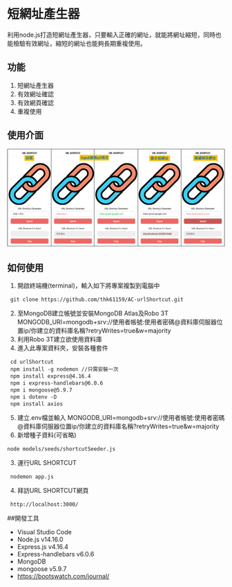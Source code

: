 # 短網址產生器
利用node.js打造短網址產生器，只要輸入正確的網址，就能將網址縮短，同時也能檢驗有效網址，縮短的網址也能夠長期重複使用。

## 功能
1. 短網址產生器
2. 有效網址確認
3. 有效網頁確認
4. 重複使用

## 使用介面
![alt 使用介面圖示](https://raw.githubusercontent.com/thk61159/AC-urlShortcut/main/urlShortcut%20user%20interface.png "短網址產生器使用介面")

## 如何使用
1. 開啟終端機(terminal)，輸入如下將專案複製到電腦中
```shell
 git clone https://github.com/thk61159/AC-urlShortcut.git
```
2. 至MongoDB建立帳號並安裝MongoDB Atlas及Robo 3T
MONGODB_URI=mongodb+srv://使用者帳號:使用者密碼@資料庫伺服器位置ip/你建立的資料庫名稱?retryWrites=true&w=majority
3. 利用Robo 3T建立欲使用資料庫
4. 進入此專案資料夾，安裝各種套件
```shell
 cd urlShortcut
 npm install -g nodemon //只需安裝一次
 npm install express@4.16.4
 npm i express-handlebars@6.0.6
 npm i mongoose@5.9.7
 npm i dotenv -D
 npm install axios

```
5. 建立.env檔並輸入
MONGODB_URI=mongodb+srv://使用者帳號:使用者密碼@資料庫伺服器位置ip/你建立的資料庫名稱?retryWrites=true&w=majority
6. 新增種子資料(可省略)
```shell
node models/seeds/shortcutSeeder.js
```
3. 運行URL SHORTCUT
```shell
 nodemon app.js
```
4. 拜訪URL SHORTCUT網頁
```shell
 http://localhost:3000/
```

##開發工具
* Visual Studio Code 
* Node.js v14.16.0
* Express.js v4.16.4
* Express-handlebars v6.0.6
* MongoDB
* mongoose v5.9.7
* https://bootswatch.com/journal/


